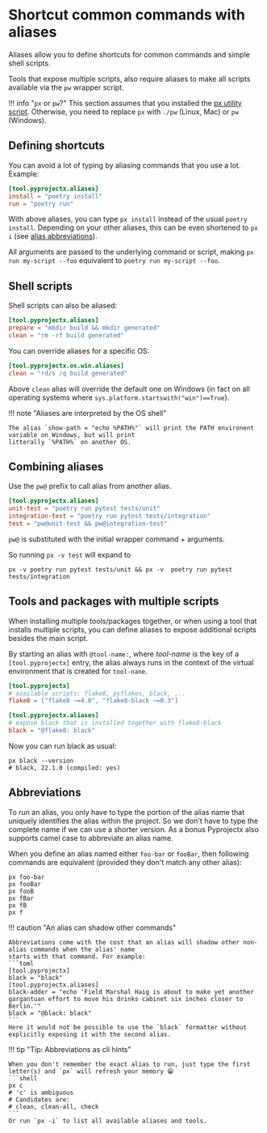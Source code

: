 # Shortcut common commands with aliases
Aliases allow you to define shortcuts for common commands and simple shell scripts.

Tools that expose multiple scripts, also require aliases to make all scripts available via the `pw` wrapper script.

!!! info "`px` or `pw`?"
    This section assumes that you installed the [px utility script](/usage/#install-the-global-px-script).
    Otherwise, you need to replace `px` with `./pw` (Linux, Mac) or `pw` (Windows).

## Defining shortcuts
You can avoid a lot of typing by aliasing commands that you use a lot. Example:
```toml
[tool.pyprojectx.aliases]
install = "poetry install"
run = "poetry run"
```

With above aliases, you can type `px install` instead of the usual `poetry install`. Depending on your other aliases,
this can be even shortened to `px i` (see [alias abbreviations](/config/aliases/#abbreviations)).

All arguments are passed to the underlying command or script,
making `px run my-script --foo` equivalent to `poetry run my-script --foo`.

## Shell scripts
Shell scripts can also be aliased:
```toml
[tool.pyprojectx.aliases]
prepare = "mkdir build && mkdir generated"
clean = "rm -rf build generated"
```

You can override aliases for a specific OS:
```toml
[tool.pyprojectx.os.win.aliases]
clean = "rd/s /q build generated"
```

Above `clean` alias will override the default one on Windows
(in fact on all operating systems where `sys.platform.startswith("win")==True`).

!!! note "Aliases are interpreted by the OS shell"

    The alias `show-path = "echo %PATH%"` will print the PATH environent variable on Windows, but will print
    litterally `%PATH%` on another OS.

## Combining aliases
Use the `pw@` prefix to call alias from another alias.

```toml
[tool.pyprojectx.aliases]
unit-test = "poetry run pytest tests/unit"
integration-test = "poetry run pytest tests/integration"
test = "pw@unit-test && pw@integration-test"
```

`pw@` is substituted with the initial wrapper command + arguments.

So running `px -v test` will expand to
```
px -v poetry run pytest tests/unit && px -v  poetry run pytest tests/integration
```

## Tools and packages with multiple scripts
When installing multiple tools/packages together, or when using a tool that installs multiple scripts,
you can define aliases to expose additional scripts besides the main script.

By starting an alias with `@tool-name:`, where _tool-name_ is the key of a `[tool.pyprojectx]` entry, the alias always
runs in the context of the virtual environment that is created for `tool-nane`.

```toml
[tool.pyprojectx]
# available scripts: flake8, pyflakes, black, ...
flake8 = ["flake8 ~=4.0", "flake8-black ~=0.3"]

[tool.pyprojectx.aliases]
# expose black that is installed together with flake8-black
black = "@flake8: black"
```

Now you can run black as usual:
```shell
px black --version
# black, 22.1.0 (compiled: yes)
```

## Abbreviations

To run an alias, you only have to type the portion of the alias name that uniquely identifies the alias within
the project. So we don't have to type the complete name if we can use a shorter version.
As a bonus Pyprojectx also supports camel case to abbreviate an alias name.

When you define an alias named either `foo-bar` or `fooBar`, then following commands are equivalent
(provided they don't match any other alias):
```shell
px foo-bar
px fooBar
px fooB
px fBar
px fB
px f
```

!!! caution "An alias can shadow other commands"

    Abbreviations come with the cost that an alias will shadow other non-alias commands when the alias' name
    starts with that command. For example:
    ```toml
    [tool.pyprojectx]
    black = "black"
    [tool.pyprojectx.aliases]
    black-adder = "echo 'Field Marshal Haig is about to make yet another gargantuan effort to move his drinks cabinet six inches closer to Berlin.'"
    black = "@black: black"
    ```
    Here it would not be possible to use the `black` formatter without explicitly exposing it with the second alias.

!!! tip "Tip: Abbreviations as cli hints"

    When you don't remember the exact alias to run, just type the first letter(s) and `px` will refresh your memory 😁
    ```shell
    px c
    # 'c' is ambiguous
    # Candidates are:
    # clean, clean-all, check
    ```
    Or run `px -i` to list all available aliases and tools.
